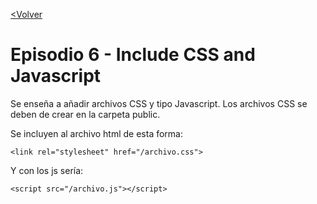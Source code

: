 [<Volver](README.pdf)

# Episodio 6 - Include CSS and Javascript

Se enseña a añadir archivos CSS y tipo Javascript.
Los archivos CSS se deben de crear en la carpeta public.

Se incluyen al archivo html de esta forma:

    <link rel="stylesheet" href="/archivo.css">

Y con los js sería:

    <script src="/archivo.js"></script>